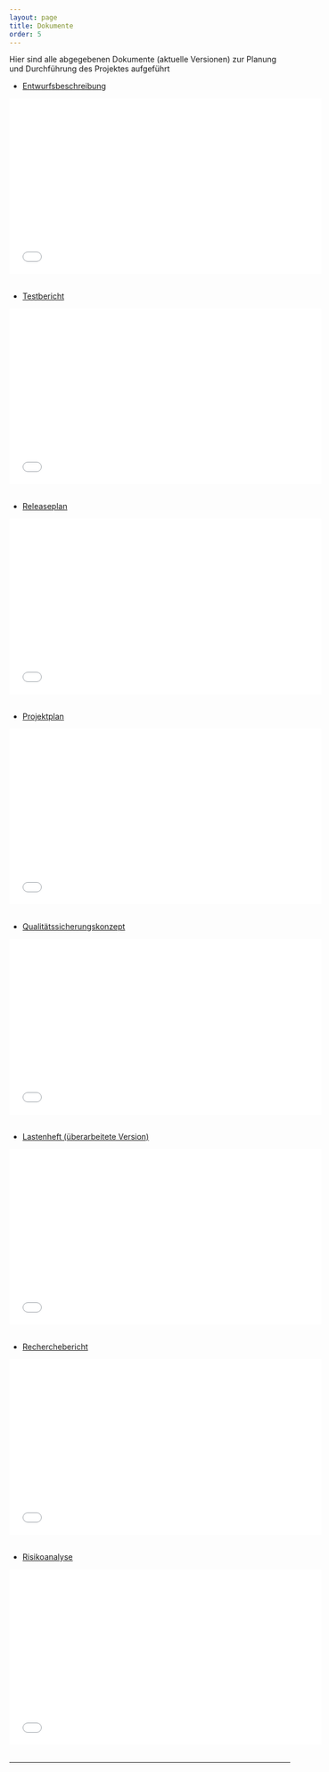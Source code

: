 ```yaml
---
layout: page
title: Dokumente
order: 5
---
```

<!-- Dokumente-Page-->
Hier sind alle abgegebenen Dokumente (aktuelle Versionen) zur Planung und Durchführung des Projektes aufgeführt


* <a href="{{site.url}}{{ site.baseurl}}/public/Abgaben/Entwurfsbeschreibung.pdf" download>Entwurfsbeschreibung</a>

<div class="embed-container">
    <iframe width="560" height="315" src="{{site.url}}{{ site.baseurl}}/public/Abgaben/Entwurfsbeschreibung.pdf" frameborder="0" allowfullscreen></iframe>
</div>
<br>

* <a href="{{site.url}}{{ site.baseurl}}/public/Abgaben/Testbericht.pdf" download>Testbericht</a>

<div class="embed-container">
    <iframe width="560" height="315" src="{{site.url}}{{ site.baseurl}}/public/Abgaben/Testbericht.pdf" frameborder="0" allowfullscreen></iframe>
</div>
<br>

* <a href="{{site.url}}{{ site.baseurl}}/public/Abgaben/Releaseplan.pdf" download>Releaseplan</a>

<div class="embed-container">
    <iframe width="560" height="315" src="{{site.url}}{{ site.baseurl}}/public/Abgaben/Releaseplan.pdf" frameborder="0" allowfullscreen></iframe>
</div>
<br>

* <a href="{{site.url}}{{ site.baseurl}}/public/Abgaben/Projektplan.pdf" download>Projektplan</a>

<div class="embed-container">
    <iframe width="560" height="315" src="{{site.url}}{{ site.baseurl}}/public/Abgaben/Projektplan.pdf" frameborder="0" allowfullscreen></iframe>
</div>
<br>

* <a href="{{site.url}}{{ site.baseurl}}/public/Abgaben/QS_Konzept.pdf" download>Qualitätssicherungskonzept</a>

<div class="embed-container">
    <iframe width="560" height="315" src="{{site.url}}{{ site.baseurl}}/public/Abgaben/QS_Konzept.pdf" frameborder="0" allowfullscreen></iframe>
</div>
<br>

* <a href="{{site.url}}{{ site.baseurl}}/public/Abgaben/LH_ver2.pdf" download>Lastenheft (überarbeitete Version)</a>

<div class="embed-container">
    <iframe width="560" height="315" src="{{site.url}}{{ site.baseurl}}/public/Abgaben/LH_ver2.pdf" frameborder="0" allowfullscreen></iframe>
</div>
<br>

* <a href="{{site.url}}{{ site.baseurl}}/public/Abgaben/RB.zip" download>Recherchebericht</a>

<div class="embed-container">
    <iframe width="560" height="315" src="{{site.url}}{{ site.baseurl}}/public/Abgaben/RB.pdf" frameborder="0" allowfullscreen></iframe>
</div>
<br>

* <a href="{{site.url}}{{ site.baseurl}}/public/Abgaben/RA.pdf" download>Risikoanalyse</a>

<div class="embed-container">
    <iframe width="560" height="315" src="{{site.url}}{{ site.baseurl}}/public/Abgaben/RA.pdf" frameborder="0" allowfullscreen></iframe>
</div>
<br>

---
